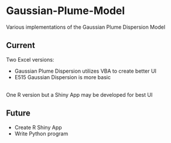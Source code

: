 # Gaussian-Plume-Model
Various implementations of the Gaussian Plume Dispersion Model
## Current
Two Excel versions: 
  - Gaussian Plume Dispersion utilizes VBA to create better UI
  - E515 Gaussian Dispersion is more basic
<br> 
One R version but a Shiny App may be developed for best UI


## Future
- Create R Shiny App
- Write Python program
